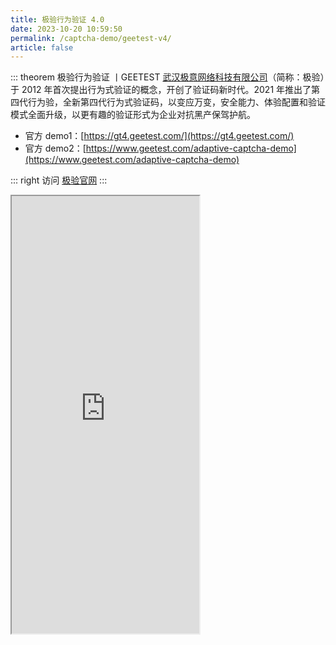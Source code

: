 ```yaml
---
title: 极验行为验证 4.0
date: 2023-10-20 10:59:50
permalink: /captcha-demo/geetest-v4/
article: false
---
```


::: theorem 极验行为验证 <Badge text="4.0" type="error" vertical="middle"/>丨GEETEST
[武汉极意网络科技有限公司](https://www.tianyancha.com/company/699317632)（简称：极验）于 2012 年首次提出行为式验证的概念，开创了验证码新时代。2021 年推出了第四代行为验，全新第四代行为式验证码，以变应万变，安全能力、体验配置和验证模式全面升级，以更有趣的验证形式为企业对抗黑产保驾护航。

- 官方 demo1：[https://gt4.geetest.com/](https://gt4.geetest.com/)<Badge text="本页使用" type="error" vertical="middle"/>
- 官方 demo2：[https://www.geetest.com/adaptive-captcha-demo](https://www.geetest.com/adaptive-captcha-demo)

::: right
访问 [极验官网](https://www.geetest.com/adaptive-captcha)
:::

<iframe src="https://gt4.geetest.com/" height="700px"></iframe>
